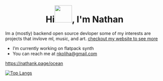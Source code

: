 <h1 align="center">Hi<img src="https://github.com/mitul3737/mitul3737/blob/main/Wave.gif" height="55px" width="55px">, I'm Nathan</h1>

Im a (mostly) backend open source devloper 
some of my interests are projects that invlove ml, music, and art.
<a href="https://nathank.page">  checkout my website to see more </a>


- I’m currently working on flatpack synth
- You can reach me at nkoliha@gmail.com


https://nathank.page/ocean

[![Top Langs](https://github-readme-stats.vercel.app/api/top-langs/?username=superpotato9&layout=compact)](https://github.com/anuraghazra/github-readme-stats)

